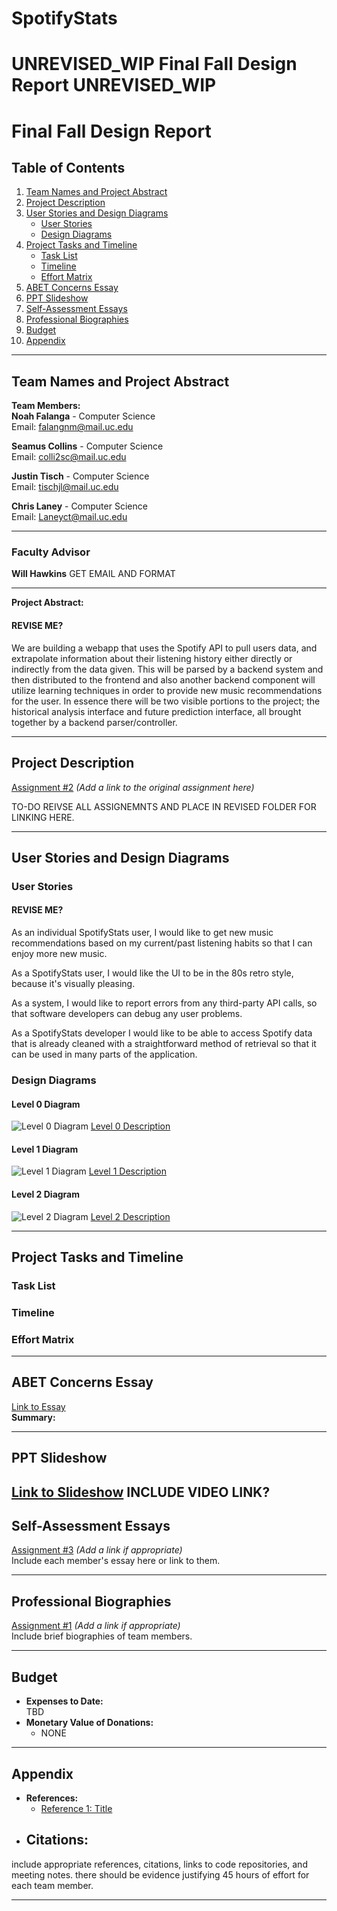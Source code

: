 # SpotifyStats
# UNREVISED_WIP Final Fall Design Report UNREVISED_WIP

# Final Fall Design Report

## Table of Contents
1. [Team Names and Project Abstract](#team-names-and-project-abstract)
2. [Project Description](#project-description)
3. [User Stories and Design Diagrams](#user-stories-and-design-diagrams)
   - [User Stories](#user-stories)
   - [Design Diagrams](#design-diagrams)
4. [Project Tasks and Timeline](#project-tasks-and-timeline)
   - [Task List](#task-list)
   - [Timeline](#timeline)
   - [Effort Matrix](#effort-matrix)
5. [ABET Concerns Essay](#abet-concerns-essay)
6. [PPT Slideshow](#ppt-slideshow)
7. [Self-Assessment Essays](#self-assessment-essays)
8. [Professional Biographies](#professional-biographies)
9. [Budget](#budget)
10. [Appendix](#appendix)

---

## Team Names and Project Abstract
**Team Members:**  
**Noah Falanga** - Computer Science  
Email: [falangnm@mail.uc.edu](mailto:falangnm@mail.uc.edu)

**Seamus Collins** - Computer Science  
Email: [colli2sc@mail.uc.edu](mailto:colli2sc@mail.uc.edu)

**Justin Tisch** - Computer Science  
Email: [tischjl@mail.uc.edu](mailto:tischjl@mail.uc.edu)

**Chris Laney** - Computer Science  
Email: [Laneyct@mail.uc.edu](mailto:Laneyct@mail.uc.edu)

---

### Faculty Advisor

**Will Hawkins** GET EMAIL AND FORMAT 

---

**Project Abstract:**  
#### REVISE ME?
We are building a webapp that uses the Spotify API to pull users data, and extrapolate information about their listening history either directly or indirectly from the data given. This will be parsed by a backend system and then distributed to the frontend and also another backend component will utilize learning techniques in order to provide new music recommendations for the user. In essence there will be two visible portions to the project; the historical analysis interface and future prediction interface, all brought together by a backend parser/controller.​

---

## Project Description
[Assignment #2](#) *(Add a link to the original assignment here)*

TO-DO REIVSE ALL ASSIGNEMNTS AND PLACE IN REVISED FOLDER FOR LINKING HERE.

---

## User Stories and Design Diagrams

### User Stories
#### REVISE ME?
As an individual SpotifyStats user, I would like to get new music recommendations based on my current/past listening habits so that I can enjoy more new music.

As a SpotifyStats user, I would like the UI to be in the 80s retro style, because it's visually pleasing.

As a system, I would like to report errors from any third-party API calls, so that software developers can debug any user problems.

As a SpotifyStats developer I would like to be able to access Spotify data that is already cleaned with a straightforward method of retrieval so that it can be used in many parts of the application.


### Design Diagrams
#### Level 0 Diagram
![Level 0 Diagram](./revised/design_diagrams/level_0.png) 
[Level 0 Description](./revised/design_diagrams/level_0_desc.md)
#### Level 1 Diagram
![Level 1 Diagram](./revised/design_diagrams/level_1.png) 
[Level 1 Description](./revised/design_diagrams/level_1_desc.md)

#### Level 2 Diagram
![Level 2 Diagram](./revised/design_diagrams/level_1.png) 
[Level 2 Description](./revised/design_diagrams/level_1_desc.md)

---

## Project Tasks and Timeline


### Task List


### Timeline


### Effort Matrix


---

## ABET Concerns Essay
[Link to Essay](./)  
**Summary:** 

---

## PPT Slideshow
[Link to Slideshow](./].pptx)
INCLUDE VIDEO LINK?
---

## Self-Assessment Essays
[Assignment #3](#) *(Add a link if appropriate)*  
Include each member's essay here or link to them.

---

## Professional Biographies
[Assignment #1](#) *(Add a link if appropriate)*  
Include brief biographies of team members.

---

## Budget
- **Expenses to Date:**  
  TBD  
- **Monetary Value of Donations:**  
  - NONE

---

## Appendix
- **References:**  
  - [Reference 1: Title](https://example.com)
- **Citations:**  
  - 
include appropriate references, citations, links to code repositories, and meeting notes.
there should be evidence justifying 45 hours of effort for each team member.

---
